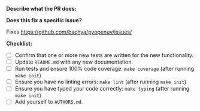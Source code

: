 **Describe what the PR does:**

**Does this fix a specific issue?**

Fixes https://github.com/bachya/pyopenuv/issues/<ISSUE ID>
  
**Checklist:**

- [ ] Confirm that one or more new tests are written for the new functionality.
- [ ] Update `README.md` with any new documentation.
- [ ] Run tests and ensure 100% code coverage: `make coverage` (after running `make init`)
- [ ] Ensure you have no linting errors: `make lint` (after running `make init`)
- [ ] Ensure you have typed your code correctly: `make typing` (after running `make init`)
- [ ] Add yourself to `AUTHORS.md`.
